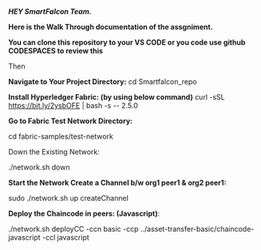 ***HEY SmartFalcon Team.***

**Here is the Walk Through documentation of the assgniment.**

**You can clone this repository to your VS CODE or you code use github CODESPACES to review this**

Then

**Navigate to Your Project Directory:**
cd Smartfalcon_repo 

**Install Hyperledger Fabric: (by using below command)**
curl -sSL https://bit.ly/2ysbOFE | bash -s -- 2.5.0

**Go to Fabric Test Network Directory:**

cd fabric-samples/test-network

Down the Existing Network:

./network.sh down

**Start the Network Create a Channel b/w org1 peer1 & org2 peer1:**

sudo ./network.sh up createChannel

**Deploy the Chaincode in peers: (Javascript)**:

./network.sh deployCC -ccn basic -ccp ../asset-transfer-basic/chaincode-javascript -ccl javascript